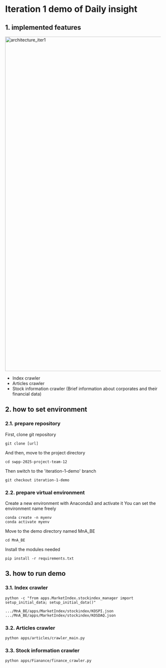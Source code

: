 # Iteration 1 demo of Daily insight

## 1. implemented features

<img width="1920" height="1080" alt="architecture_iter1" src="https://github.com/user-attachments/assets/e42841f3-d0c7-408b-9355-802e09037361" />

- Index crawler
- Articles crawler
- Stock information crawler (Brief information about corporates and their financial data)

## 2. how to set environment

### 2.1. prepare repository
First, clone git repository
```
git clone [url]
```

And then, move to the project directory
```
cd swpp-2025-project-team-12
```

Then switch to the 'iteration-1-demo' branch
```
git checkout iteration-1-demo
```

### 2.2. prepare virtual environment

Create a new environment with Anaconda3 and activate it
You can set the environment name freely

```
conda create -n myenv
conda activate myenv
```

Move to the demo directory named MnA_BE
```
cd MnA_BE
```

Install the modules needed
```
pip install -r requirements.txt
```

## 3. how to run demo

### 3.1. Index crawler

```
python -c "from apps.MarketIndex.stockindex_manager import setup_initial_data; setup_initial_data()"
```

```
.../MnA_BE/apps/MarketIndex/stockindex/KOSPI.json
.../MnA_BE/apps/MarketIndex/stockindex/KOSDAQ.json
```

### 3.2. Articles crawler

```
python apps/articles/crawler_main.py
```

### 3.3. Stock information crawler

```
python apps/Fianance/finance_crawler.py
```
